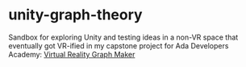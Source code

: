 # unity-graph-theory

Sandbox for exploring Unity and testing ideas in a non-VR space that eventually got VR-ified in my capstone project for Ada Developers Academy: [Virtual Reality Graph Maker](https://github.com/add2point71dots/GraphTheoryVR) 
